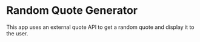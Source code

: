 # Random Quote Generator

This app uses an external quote API to get a random quote and display it to the user.
